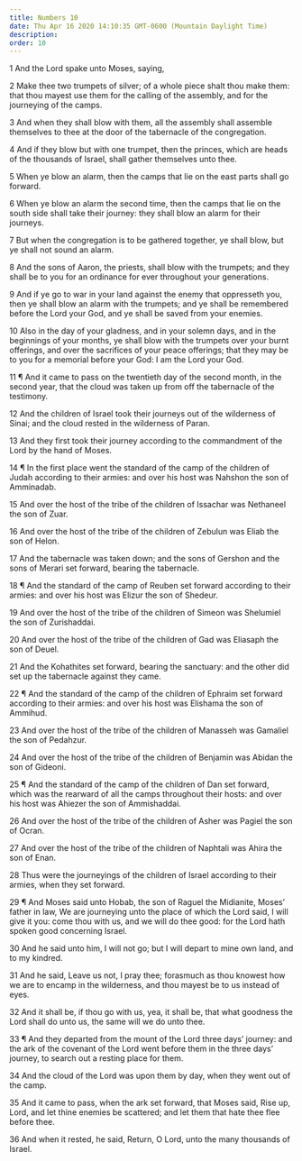 ```yaml
---
title: Numbers 10
date: Thu Apr 16 2020 14:10:35 GMT-0600 (Mountain Daylight Time)
description: 
order: 10
---
```


<p>1 And the Lord spake unto Moses, saying,</p>
<p>
  2 Make thee two trumpets of silver; of a whole piece shalt thou make them:
  that thou mayest use them for the calling of the assembly, and for the
  journeying of the camps.
</p>
<span></span>
<p>
  3 And when they shall blow with them, all the assembly shall assemble
  themselves to thee at the door of the tabernacle of the congregation.
</p>
<p>
  4 And if they blow but with one trumpet, then the princes, which are heads of
  the thousands of Israel, shall gather themselves unto thee.
</p>
<p>
  5 When ye blow an alarm, then the camps that lie on the east parts shall go
  forward.
</p>
<p>
  6 When ye blow an alarm the second time, then the camps that lie on the south
  side shall take their journey: they shall blow an alarm for their journeys.
</p>
<p>
  7 But when the congregation is to be gathered together, ye shall blow, but ye
  shall not sound an alarm.
</p>
<p>
  8 And the sons of Aaron, the priests, shall blow with the trumpets; and they
  shall be to you for an ordinance for ever throughout your generations.
</p>
<p>
  9 And if ye go to war in your land against the enemy that oppresseth you, then
  ye shall blow an alarm with the trumpets; and ye shall be remembered before
  the Lord your God, and ye shall be saved from your enemies.
</p>
<p>
  10 Also in the day of your gladness, and in your solemn days, and in the
  beginnings of your months, ye shall blow with the trumpets over your burnt
  offerings, and over the sacrifices of your peace offerings; that they may be
  to you for a memorial before your God: I am the Lord your God.
</p>
<p>
  11 &#xB6; And it came to pass on the twentieth day of the second month, in the
  second year, that the cloud was taken up from off the tabernacle of the
  testimony.
</p>
<p>
  12 And the children of Israel took their journeys out of the wilderness of
  Sinai; and the cloud rested in the wilderness of Paran.
</p>
<p>
  13 And they first took their journey according to the commandment of the Lord
  by the hand of Moses.
</p>
<p>
  14 &#xB6; In the first place went the standard of the camp of the children of
  Judah according to their armies: and over his host was Nahshon the son of
  Amminadab.
</p>
<p>
  15 And over the host of the tribe of the children of Issachar was Nethaneel
  the son of Zuar.
</p>
<p>
  16 And over the host of the tribe of the children of Zebulun was Eliab the son
  of Helon.
</p>
<p>
  17 And the tabernacle was taken down; and the sons of Gershon and the sons of
  Merari set forward, bearing the tabernacle.
</p>
<p>
  18 &#xB6; And the standard of the camp of Reuben set forward according to
  their armies: and over his host was Elizur the son of Shedeur.
</p>
<p>
  19 And over the host of the tribe of the children of Simeon was Shelumiel the
  son of Zurishaddai.
</p>
<p>
  20 And over the host of the tribe of the children of Gad was Eliasaph the son
  of Deuel.
</p>
<p>
  21 And the Kohathites set forward, bearing the sanctuary: and the other did
  set up the tabernacle against they came.
</p>
<p>
  22 &#xB6; And the standard of the camp of the children of Ephraim set forward
  according to their armies: and over his host was Elishama the son of Ammihud.
</p>
<p>
  23 And over the host of the tribe of the children of Manasseh was Gamaliel the
  son of Pedahzur.
</p>
<p>
  24 And over the host of the tribe of the children of Benjamin was Abidan the
  son of Gideoni.
</p>
<p>
  25 &#xB6; And the standard of the camp of the children of Dan set forward,
  which was the rearward of all the camps throughout their hosts: and over his
  host was Ahiezer the son of Ammishaddai.
</p>
<p>
  26 And over the host of the tribe of the children of Asher was Pagiel the son
  of Ocran.
</p>
<p>
  27 And over the host of the tribe of the children of Naphtali was Ahira the
  son of Enan.
</p>
<p>
  28 Thus were the journeyings of the children of Israel according to their
  armies, when they set forward.
</p>
<p>
  29 &#xB6; And Moses said unto Hobab, the son of Raguel the Midianite,
  Moses&#x2019; father in law, We are journeying unto the place of which the
  Lord said, I will give it you: come thou with us, and we will do thee good:
  for the Lord hath spoken good concerning Israel.
</p>
<p>
  30 And he said unto him, I will not go; but I will depart to mine own land,
  and to my kindred.
</p>
<p>
  31 And he said, Leave us not, I pray thee; forasmuch as thou knowest how we
  are to encamp in the wilderness, and thou mayest be to us instead of eyes.
</p>
<p>
  32 And it shall be, if thou go with us, yea, it shall be, that what goodness
  the Lord shall do unto us, the same will we do unto thee.
</p>
<p>
  33 &#xB6; And they departed from the mount of the Lord three days&#x2019;
  journey: and the ark of the covenant of the Lord went before them in the three
  days&#x2019; journey, to search out a resting place for them.
</p>
<p>
  34 And the cloud of the Lord was upon them by day, when they went out of the
  camp.
</p>
<p>
  35 And it came to pass, when the ark set forward, that Moses said, Rise up,
  Lord, and let thine enemies be scattered; and let them that hate thee flee
  before thee.
</p>
<p>
  36 And when it rested, he said, Return, O Lord, unto the many thousands of
  Israel.
</p>
